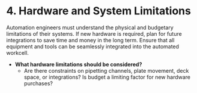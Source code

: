 # 4. Hardware and System Limitations

Automation engineers must understand the physical and budgetary limitations of their systems. If new hardware is required, plan for future integrations to save time and money in the long term. Ensure that all equipment and tools can be seamlessly integrated into the automated workcell.

* **What hardware limitations should be considered?**
  * Are there constraints on pipetting channels, plate movement, deck space, or integrations? Is budget a limiting factor for new hardware purchases?
